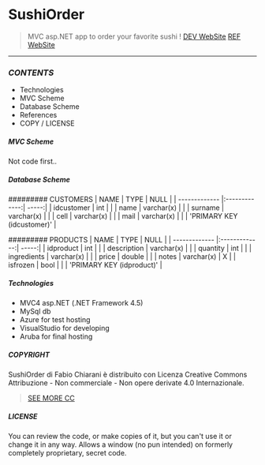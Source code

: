 # SushiOrder
 > MVC asp.NET app to order your favorite sushi !
 > [DEV WebSite](https://www.chiarani.it "Fabio Chiarani")
 > [REF WebSite](https://www.ristorantefuhao.it "Ristorante Fu Hao") 

--------

### *CONTENTS*
- Technologies
- MVC Scheme
- Database Scheme
- References
- COPY / LICENSE

##### *MVC Scheme*
Not code first..

##### *Database Scheme*
######### CUSTOMERS
| NAME        | TYPE           | NULL  |
| ------------- |:-------------:| -----:|
| idcustomer      | int |  |
| name      | varchar(x)      |    |
| surname | varchar(x)      |     |
| cell | varchar(x)      |     |
| mail | varchar(x)      |     |
| 'PRIMARY KEY  (idcustomer)'           |


######### PRODUCTS
| NAME        | TYPE           | NULL  |
| ------------- |:-------------:| -----:|
| idproduct      | int |  |
| description      | varchar(x)      |    |
| quantity | int      |     |
| ingredients | varchar(x)      |     |
| price | double     |     |
| notes | varchar(x)      |   X  |
| isfrozen | bool      |     |
| 'PRIMARY KEY  (idproduct)'           |


##### *Technologies*
- MVC4 asp.NET (.NET Framework 4.5)
- MySql db
- Azure for test hosting
- VisualStudio for developing
- Aruba for final hosting


##### *COPYRIGHT*
SushiOrder di Fabio Chiarani è distribuito con Licenza Creative Commons Attribuzione - Non commerciale - Non opere derivate 4.0 Internazionale.
 > [SEE MORE CC](http://creativecommons.org/licenses/by-nc-nd/4.0/ "CopyRight") 


##### *LICENSE*
You can review the code, or make copies of it, but you can't use it or change it in any way. Allows a window (no pun intended) on formerly completely proprietary, secret code.
